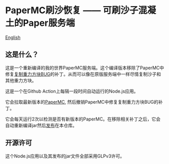 # PaperMC刷沙恢复 —— 可刷沙子混凝土的Paper服务端

[English](https://github.com/Nats-ji/paper-sand-dupe-unpatched/blob/master/README.md)

## 这是什么？

这是一个重新编译的我的世界PaperMC服务端。这个编译版本移除了PaperMC中修复[复制重力方块BUG](https://minecraft.fandom.com/wiki/Tutorials/Block_and_item_duplication#Gravity_Block_Duplication_.28Patched_in_Paper_1.15.2_Build_.23358.29)的补丁。从而可以像在原版服务端中一样尽情复制沙子和其他重力方块。

这是一个在Github Action上每隔一段时间自动运行的Node.js应用。

它会拉取最新版本的[PaperMC](https://github.com/PaperMC/Paper),
然后撤销PaperMC中修复复制重力方块BUG的补丁。

它会每天运行2次以检测是否有新版本的PaperMC。在移除相关补丁之后，它会自动重新编译jar然后[发布](https://github.com/Nats-ji/paper-sand-dupe-unpatched/releases)在本仓库。

## 开源许可
这个Node.js应用以及其发布的jar文件全部采用GLPv3许可。
